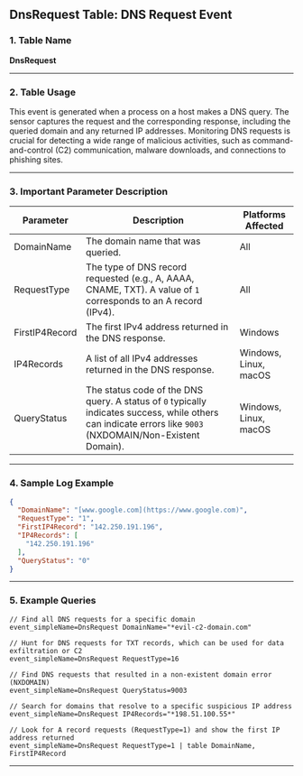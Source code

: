 ## DnsRequest Table: DNS Request Event

### 1. Table Name
**DnsRequest**

---

### 2. Table Usage
This event is generated when a process on a host makes a DNS query. The sensor captures the request and the corresponding response, including the queried domain and any returned IP addresses. Monitoring DNS requests is crucial for detecting a wide range of malicious activities, such as command-and-control (C2) communication, malware downloads, and connections to phishing sites.

---

### 3. Important Parameter Description

| Parameter | Description | Platforms Affected |
|---|---|---|
| DomainName | The domain name that was queried. | All |
| RequestType | The type of DNS record requested (e.g., A, AAAA, CNAME, TXT). A value of `1` corresponds to an A record (IPv4). | All |
| FirstIP4Record | The first IPv4 address returned in the DNS response. | Windows |
| IP4Records | A list of all IPv4 addresses returned in the DNS response. | Windows, Linux, macOS |
| QueryStatus | The status code of the DNS query. A status of `0` typically indicates success, while others can indicate errors like `9003` (NXDOMAIN/Non-Existent Domain). | Windows, Linux, macOS |

---

### 4. Sample Log Example

```json
{
  "DomainName": "[www.google.com](https://www.google.com)",
  "RequestType": "1",
  "FirstIP4Record": "142.250.191.196",
  "IP4Records": [
    "142.250.191.196"
  ],
  "QueryStatus": "0"
}
```

---
### 5. Example Queries

```xql
// Find all DNS requests for a specific domain
event_simpleName=DnsRequest DomainName="*evil-c2-domain.com"

// Hunt for DNS requests for TXT records, which can be used for data exfiltration or C2
event_simpleName=DnsRequest RequestType=16

// Find DNS requests that resulted in a non-existent domain error (NXDOMAIN)
event_simpleName=DnsRequest QueryStatus=9003

// Search for domains that resolve to a specific suspicious IP address
event_simpleName=DnsRequest IP4Records="*198.51.100.55*"

// Look for A record requests (RequestType=1) and show the first IP address returned
event_simpleName=DnsRequest RequestType=1 | table DomainName, FirstIP4Record
```
---